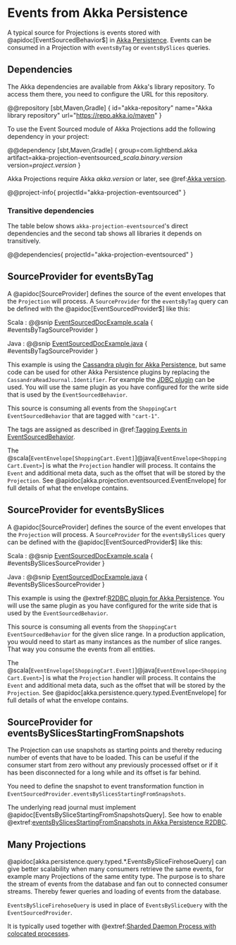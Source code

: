 # Events from Akka Persistence

A typical source for Projections is events stored with @apidoc[EventSourcedBehavior$] in [Akka Persistence](https://doc.akka.io/libraries/akka-core/current/typed/persistence.html). Events can be consumed in a Projection with 
`eventsByTag` or `eventsBySlices` queries.

## Dependencies

The Akka dependencies are available from Akka's library repository. To access them there, you need to configure the URL for this repository.

@@repository [sbt,Maven,Gradle] {
id="akka-repository"
name="Akka library repository"
url="https://repo.akka.io/maven"
}

To use the Event Sourced module of Akka Projections add the following dependency in your project:

@@dependency [sbt,Maven,Gradle] {
  group=com.lightbend.akka
  artifact=akka-projection-eventsourced_$scala.binary.version$
  version=$project.version$
}

Akka Projections require Akka $akka.version$ or later, see @ref:[Akka version](overview.md#akka-version).

@@project-info{ projectId="akka-projection-eventsourced" }

### Transitive dependencies

The table below shows `akka-projection-eventsourced`'s direct dependencies and the second tab shows all libraries it depends on transitively.

@@dependencies{ projectId="akka-projection-eventsourced" }

## SourceProvider for eventsByTag

A @apidoc[SourceProvider] defines the source of the event envelopes that the `Projection` will process. A `SourceProvider`
for the `eventsByTag` query can be defined with the @apidoc[EventSourcedProvider$] like this:

Scala
:  @@snip [EventSourcedDocExample.scala](/examples/src/test/scala/docs/eventsourced/EventSourcedDocExample.scala) { #eventsByTagSourceProvider }

Java
:  @@snip [EventSourcedDocExample.java](/examples/src/test/java/jdocs/eventsourced/EventSourcedDocExample.java) { #eventsByTagSourceProvider }

This example is using the [Cassandra plugin for Akka Persistence](https://doc.akka.io/libraries/akka-persistence-cassandra/current/read-journal.html),
but same code can be used for other Akka Persistence plugins by replacing the `CassandraReadJournal.Identifier`.
For example the [JDBC plugin](https://doc.akka.io/libraries/akka-persistence-jdbc/current/) can be used. You will
use the same plugin as you have configured for the write side that is used by the `EventSourcedBehavior`.

This source is consuming all events from the `ShoppingCart` `EventSourcedBehavior` that are tagged with `"cart-1"`.

The tags are assigned as described in @ref:[Tagging Events in EventSourcedBehavior](running.md#tagging-events-in-eventsourcedbehavior).

The @scala[`EventEnvelope[ShoppingCart.Event]`]@java[`EventEnvelope<ShoppingCart.Event>`] is what the `Projection`
handler will process. It contains the `Event` and additional meta data, such as the offset that will be stored
by the `Projection`. See @apidoc[akka.projection.eventsourced.EventEnvelope] for full details of what the
envelope contains. 

## SourceProvider for eventsBySlices

A @apidoc[SourceProvider] defines the source of the event envelopes that the `Projection` will process. A `SourceProvider`
for the `eventsBySlices` query can be defined with the @apidoc[EventSourcedProvider$] like this:

Scala
:  @@snip [EventSourcedDocExample.scala](/examples/src/test/scala/docs/eventsourced/EventSourcedDocExample.scala) { #eventsBySlicesSourceProvider }

Java
:  @@snip [EventSourcedDocExample.java](/examples/src/test/java/jdocs/eventsourced/EventSourcedBySlicesDocExample.java) { #eventsBySlicesSourceProvider }

This example is using the @extref:[R2DBC plugin for Akka Persistence](akka-persistence-r2dbc:query.html).
You will use the same plugin as you have configured for the write side that is used by the `EventSourcedBehavior`.

This source is consuming all events from the `ShoppingCart` `EventSourcedBehavior` for the given slice range. In a production application, you would need to start as many instances as the number of slice ranges. That way you consume the events from all entities.

The @scala[`EventEnvelope[ShoppingCart.Event]`]@java[`EventEnvelope<ShoppingCart.Event>`] is what the `Projection`
handler will process. It contains the `Event` and additional meta data, such as the offset that will be stored
by the `Projection`. See @apidoc[akka.persistence.query.typed.EventEnvelope] for full details of what the
envelope contains.

## SourceProvider for eventsBySlicesStartingFromSnapshots

The Projection can use snapshots as starting points and thereby reducing number of events that have to be loaded.
This can be useful if the consumer start from zero without any previously processed offset or if it has been
disconnected for a long while and its offset is far behind.

You need to define the snapshot to event transformation function in `EventSourcedProvider.eventsBySlicesStartingFromSnapshots`.

The underlying read journal must implement @apidoc[EventsBySliceStartingFromSnapshotsQuery].
See how to enable @extref:[eventsBySlicesStartingFromSnapshots in Akka Persistence R2DBC](akka-persistence-r2dbc:query.html#eventsbyslicesstartingfromsnapshots).

## Many Projections 

@apidoc[akka.persistence.query.typed.*.EventsBySliceFirehoseQuery] can give better scalability when many
consumers retrieve the same events, for example many Projections of the same entity type. The purpose is
to share the stream of events from the database and fan out to connected consumer streams. Thereby fewer queries
and loading of events from the database.

`EventsBySliceFirehoseQuery` is used in place of `EventsBySliceQuery` with the `EventSourcedProvider`.

It is typically used together with @extref:[Sharded Daemon Process with colocated processes](akka:typed/cluster-sharded-daemon-process.html#colocate-processes).
